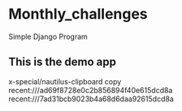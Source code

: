 # Monthly_challenges
Simple Django Program

## This is the demo app

x-special/nautilus-clipboard
copy
recent:///ad69f8728e0c2b856894f40e615dcd8a
recent:///7ad31bcb9023b4a68d6daa92615dcd8a

